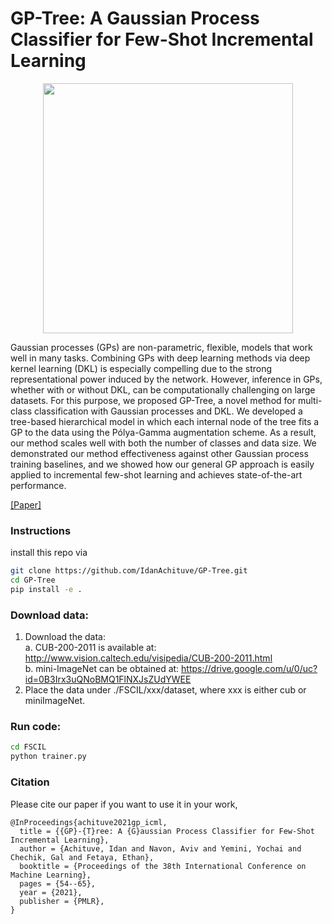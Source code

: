 # GP-Tree: A Gaussian Process Classifier for Few-Shot Incremental Learning
<p align="center"> 
    <img src="./resources/cifa10_gp_tree.png" width="400">
</p>
Gaussian processes (GPs) are non-parametric, flexible, models that work well in many tasks. Combining GPs with deep learning methods via deep kernel learning (DKL) is especially compelling due to the strong representational power induced by the network. However, inference in GPs, whether with or without DKL, can be computationally challenging on large datasets. For this purpose, we proposed GP-Tree, a novel method for multi-class classification with Gaussian processes and DKL. We developed a tree-based hierarchical model in which each internal node of the tree fits a GP to the data using the Pólya-Gamma augmentation scheme. As a result, our method scales well with both the number of classes and data size. We demonstrated our method effectiveness against other Gaussian process training baselines, and we showed how our general GP approach is easily applied to incremental few-shot learning and achieves state-of-the-art performance.

[[Paper]](https://arxiv.org/abs/2102.07868)

### Instructions
install this repo via
```bash
git clone https://github.com/IdanAchituve/GP-Tree.git
cd GP-Tree
pip install -e .
```

### Download data:
1. Download the data:  
    a. CUB-200-2011 is available at: http://www.vision.caltech.edu/visipedia/CUB-200-2011.html  
    b. mini-ImageNet can be obtained at: https://drive.google.com/u/0/uc?id=0B3Irx3uQNoBMQ1FlNXJsZUdYWEE
2. Place the data under ./FSCIL/xxx/dataset, where xxx is either cub or miniImageNet.

### Run code:
```bash
cd FSCIL
python trainer.py
```

### Citation
Please cite our paper if you want to use it in your work,
```
@InProceedings{achituve2021gp_icml,
  title = {{GP}-{T}ree: A {G}aussian Process Classifier for Few-Shot Incremental Learning},
  author = {Achituve, Idan and Navon, Aviv and Yemini, Yochai and Chechik, Gal and Fetaya, Ethan},
  booktitle = {Proceedings of the 38th International Conference on Machine Learning},
  pages = {54--65},
  year = {2021},
  publisher = {PMLR},
}
```
